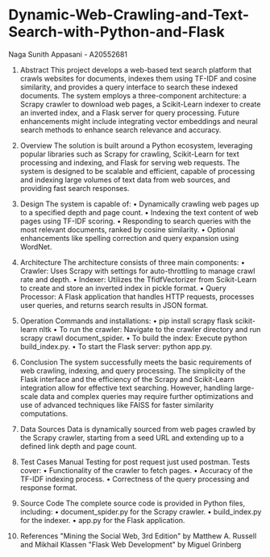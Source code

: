 # Dynamic-Web-Crawling-and-Text-Search-with-Python-and-Flask

Naga Sunith Appasani - A20552681

1. Abstract
This project develops a web-based text search platform that crawls websites for documents, indexes them using TF-IDF and cosine similarity, and provides a query interface to search these indexed documents. The system employs a three-component architecture: a Scrapy crawler to download web pages, a Scikit-Learn indexer to create an inverted index, and a Flask server for query processing. Future enhancements might include integrating vector embeddings and neural search methods to enhance search relevance and accuracy.

2. Overview
The solution is built around a Python ecosystem, leveraging popular libraries such as Scrapy for crawling, Scikit-Learn for text processing and indexing, and Flask for serving web requests. The system is designed to be scalable and efficient, capable of processing and indexing large volumes of text data from web sources, and providing fast search responses.

3. Design
The system is capable of:
•	Dynamically crawling web pages up to a specified depth and page count.
•	Indexing the text content of web pages using TF-IDF scoring.
•	Responding to search queries with the most relevant documents, ranked by cosine similarity.
•	Optional enhancements like spelling correction and query expansion using WordNet.


4. Architecture
The architecture consists of three main components:
•	Crawler: Uses Scrapy with settings for auto-throttling to manage crawl rate and depth.
•	Indexer: Utilizes the TfidfVectorizer from Scikit-Learn to create and store an inverted index in pickle format.
•	Query Processor: A Flask application that handles HTTP requests, processes user queries, and returns search results in JSON format.

5. Operation
Commands and installations:
•	pip install scrapy flask scikit-learn nltk
•	To run the crawler: Navigate to the crawler directory and run scrapy crawl document_spider.
•	To build the index: Execute python build_index.py.
•	To start the Flask server: python app.py.

6. Conclusion
The system successfully meets the basic requirements of web crawling, indexing, and query processing. The simplicity of the Flask interface and the efficiency of the Scrapy and Scikit-Learn integration allow for effective text searching. However, handling large-scale data and complex queries may require further optimizations and use of advanced techniques like FAISS for faster similarity computations.

7. Data Sources
Data is dynamically sourced from web pages crawled by the Scrapy crawler, starting from a seed URL and extending up to a defined link depth and page count.

8. Test Cases
Manual Testing for post request just used postman. Tests cover:
•	Functionality of the crawler to fetch pages.
•	Accuracy of the TF-IDF indexing process.
•	Correctness of the query processing and response format.

9. Source Code
The complete source code is provided in Python files, including:
•	document_spider.py for the Scrapy crawler.
•	build_index.py for the indexer.
•	app.py for the Flask application.

10. References 
"Mining the Social Web, 3rd Edition" by Matthew A. Russell and Mikhail Klassen 
"Flask Web Development" by Miguel Grinberg
